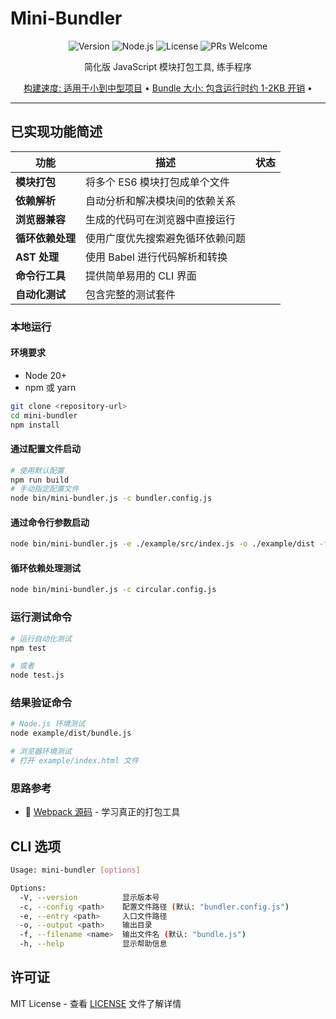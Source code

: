 # Mini-Bundler

<div align="center">
  <img src="https://img.shields.io/badge/Version-1.0.0-brightgreen.svg" alt="Version">
  <img src="https://img.shields.io/badge/Node.js-20+-blue.svg" alt="Node.js">
  <img src="https://img.shields.io/badge/License-MIT-yellow.svg" alt="License">
  <img src="https://img.shields.io/badge/PRs-welcome-orange.svg" alt="PRs Welcome">
</div>

<p align="center">
   简化版 JavaScript 模块打包工具, 练手程序
</p>

<p align="center">
  <a href="#特性">构建速度: 适用于小到中型项目</a> •
  <a href="#快速开始">Bundle 大小: 包含运行时约 1-2KB 开销</a> •
</p>

---

## 已实现功能简述

| 功能 | 描述 | 状态 |
|------|------|------|
|  **模块打包** | 将多个 ES6 模块打包成单个文件 |
|  **依赖解析** | 自动分析和解决模块间的依赖关系 |
|  **浏览器兼容** | 生成的代码可在浏览器中直接运行 |
|  **循环依赖处理** | 使用广度优先搜索避免循环依赖问题 |
|  **AST 处理** | 使用 Babel 进行代码解析和转换 |
|  **命令行工具** | 提供简单易用的 CLI 界面 |
|  **自动化测试** | 包含完整的测试套件 |

</table>

### 本地运行

#### 环境要求

- Node 20+
- npm 或 yarn

```bash
git clone <repository-url>
cd mini-bundler
npm install
```

#### 通过配置文件启动

```bash
# 使用默认配置
npm run build
# 手动指定配置文件
node bin/mini-bundler.js -c bundler.config.js
```

#### 通过命令行参数启动

```bash
node bin/mini-bundler.js -e ./example/src/index.js -o ./example/dist -f bundle.js
```

#### 循环依赖处理测试

```bash
node bin/mini-bundler.js -c circular.config.js
```

### 运行测试命令

```bash
# 运行自动化测试
npm test

# 或者
node test.js
```

### 结果验证命令

```bash
# Node.js 环境测试
node example/dist/bundle.js

# 浏览器环境测试
# 打开 example/index.html 文件
```

### 思路参考

- 🔗 [Webpack 源码](https://github.com/webpack/webpack) - 学习真正的打包工具

## CLI 选项

```bash
Usage: mini-bundler [options]

Options:
  -V, --version          显示版本号
  -c, --config <path>    配置文件路径 (默认: "bundler.config.js")
  -e, --entry <path>     入口文件路径
  -o, --output <path>    输出目录
  -f, --filename <name>  输出文件名 (默认: "bundle.js")
  -h, --help             显示帮助信息
```

## 许可证

MIT License - 查看 [LICENSE](LICENSE) 文件了解详情
